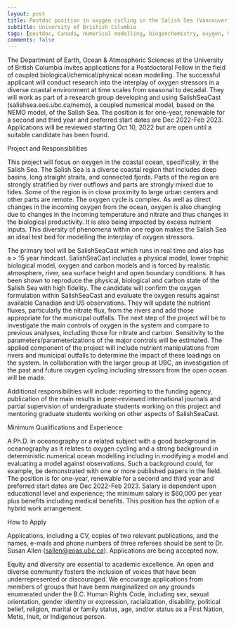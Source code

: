 ```yaml
---
layout: post
title: Postdoc position in oxygen cycling in the Salish Sea (Vancouver, Canada)
subtitle: University of Bristish Columbia
tags: [postdoc, Canada, numerical modelling, biogeochemistry, oxygen, Salish Sea]
comments: false
---
```

The Department of Earth, Ocean & Atmospheric Sciences at the University of British Columbia invites applications for a Postdoctoral Fellow in the field of coupled biological/chemical/physical ocean modelling. The successful applicant will conduct research into the interplay of oxygen stressors in a diverse coastal environment at time scales from seasonal to decadal. They will work as part of a research group developing and using SalishSeaCast (salishsea.eos.ubc.ca/nemo), a coupled numerical model, based on the NEMO model, of the Salish Sea. The position is for one-year, renewable for a second and third year and preferred start dates are Dec 2022-Feb 2023. Applications will be reviewed starting Oct 10, 2022 but are open until a suitable candidate has been found.


Project and Responsibilities

This project will focus on oxygen in the coastal ocean, specifically, in the Salish Sea. The Salish Sea is a diverse coastal region that includes deep basins, long straight straits, and connected fjords. Parts of the region are strongly stratified by river outflows and parts are strongly mixed due to tides. Some of the region is in close proximity to large urban centers and other parts are remote. The oxygen cycle is complex. As well as direct changes in the incoming oxygen from the ocean, oxygen is also changing due to changes in the incoming temperature and nitrate and thus changes in the biological productivity. It is also being impacted by excess nutrient inputs. This diversity of phenomena within one region makes the Salish Sea an ideal test bed for modelling the interplay of oxygen stressors.


The primary tool will be SalishSeaCast which runs in real time and also has a > 15 year hindcast. SalishSeaCast includes a physical model, lower trophic biological model, oxygen and carbon models and is forced by realistic atmosphere, river, sea surface height and open boundary conditions. It has been shown to reproduce the physical, biological and carbon state of the Salish Sea with high fidelity. The candidate will confirm the oxygen formulation within SalishSeaCast and evaluate the oxygen results against available Canadian and US observations. They will update the nutrient fluxes, particularly the nitrate flux, from the rivers and add those appropriate for the municipal outfalls. The next step of the project will be to investigate the main controls of oxygen in the system and compare to previous analyses, including those for nitrate and carbon. Sensitivity to the parameters/parameterizations of the major controls will be estimated. The applied component of the project will include
  nutrient manipulations from rivers and municipal outfalls to determine the impact of these loadings on the system. In collaboration with the larger group at UBC, an investigation of the past and future oxygen cycling including stressors from the open ocean will be made.


Additional responsibilities will include: reporting to the funding agency, publication of the main results in peer-reviewed international journals and partial supervision of undergraduate students working on this project and mentoring graduate students working on other aspects of SalishSeaCast.


Minimum Qualifications and Experience

A Ph.D. in oceanography or a related subject with a good background in oceanography as it relates to oxygen cycling and a strong background in deterministic numerical ocean modelling including in modifying a model and evaluating a model against observations. Such a background could, for example, be demonstrated with one or more published papers in the field. The position is for one-year, renewable for a second and third year and preferred start dates are Dec 2022-Feb 2023. Salary is dependent upon educational level and experience; the minimum salary is $60,000 per year plus benefits including medical benefits. This position has the option of a hybrid work arrangement.


How to Apply

Applications, including a CV, copies of two relevant publications, and the names, e-mails and phone numbers of three referees should be sent to Dr. Susan Allen (sallen@eoas.ubc.ca). Applications are being accepted now.

Equity and diversity are essential to academic excellence. An open and diverse community fosters the inclusion of voices that have been underrepresented or discouraged. We encourage applications from members of groups that have been marginalized on any grounds enumerated under the B.C. Human Rights Code, including sex, sexual orientation, gender identity or expression, racialization, disability, political belief, religion, marital or family status, age, and/or status as a First Nation, Metis, Inuit, or Indigenous person.
